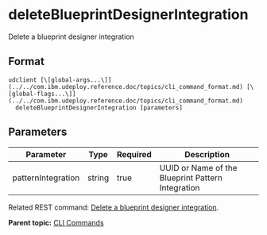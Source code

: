 # deleteBlueprintDesignerIntegration

Delete a blueprint designer integration

## Format

```
udclient [\[global-args...\]](../../com.ibm.udeploy.reference.doc/topics/cli_command_format.md) [\[global-flags...\]](../../com.ibm.udeploy.reference.doc/topics/cli_command_format.md)
  deleteBlueprintDesignerIntegration [parameters]
```

## Parameters

|Parameter|Type|Required|Description|
|---------|----|--------|-----------|
|patternIntegration|string|true|UUID or Name of the Blueprint Pattern Integration|

Related REST command: [Delete a blueprint designer integration](rest_cli_patternintegrationprovidercli_deleteblueprint_delete.md).

**Parent topic:** [CLI Commands](../../com.ibm.udeploy.reference.doc/topics/cli_commands.md)

